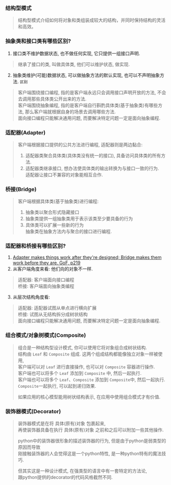 ### 结构型模式
> 结构型模式介绍如何将对象和类组装成较大的结构，并同时保持结构的灵活和高效。


### 抽象类和接口类有哪些区别?
1. 接口类不维护数据状态, 也不做任何实现, 它只提供一组接口声明.
> 继承了接口的类, 叫做具体类, 他们可以维护状态, 做实现.   

2. 抽象类维护(可能)数据状态, 可以做抽象方法的默认实现, 也可以不声明抽象方法.
`区别`
> 客户端围绕接口编程, 指的是客户端永远只会调用接口声明开放的方法, 不会去调用那些具体类公开出来的方法.     
> 客户端围绕抽象编程, 指的是客户端自行斟酌具体类(基于抽象类)有哪些方法, 那么客户端就根据自身的场景去调用哪些方法.    
> 面向接口编程只能解决通用问题, 而要解决特定问题一定是面向抽象编程.  


### 适配器(Adapter)
> 客户端根据接口提供的公共方法进行编程, 适配器则是两边黏合:   
> 1. 适配器类聚合具体类(具体类没有统一的接口), 具备访问具体类的所有方法.
> 2. 适配器类继承接口, 想办法使具体类的输出转换为与接口一致的行为.    
> 适配器让接口不兼容的对象能相互合作.


### 桥接(Bridge)
> 客户端根据具体类(基于抽象类)进行编程: 
> 1. 抽象类以聚合形式隐藏接口   
> 2. 抽象类提供一组抽象类用于表示该类至少要具备的行为   
> 3. 具体类可以扩展一些新的行为   
> 抽象类在抽象方法内与聚合的接口进行编程.


### 适配器和桥接有哪些区别?
1. [Adapter makes things work after they're designed; Bridge makes them work before they are. GoF, p219](https://stackoverflow.com/a/1425325/12353483)
2. 从客户端角度来看: 他们向的对象不一样.    
> 适配器: 客户端面向接口编程     
> 桥接: 客户端面向抽象类编程     
3. 从层次结构角度看:   
> 适配器: 适配器试图从单点进行横向扩展    
> 桥接: 试图从无结构拆分成树状结构     
> 面向接口编程只能解决通用问题, 而要解决特定问题一定是面向抽象编程.  


### 组合模式/对象树模式(Composite)
> 组合是一种结构型设计模式, 你可以使用它将对象组合成树状结构.   
> 结构由 `Leaf` 和 `Composite` 组成. 这两个组成结构都能像独立对象一样被使用,   
> 客户端可以对 `Leaf` 进行直接操作, 也可以对 `Composite` 容器进行操作.    
> 客户端也可以将多个 `Leaf` 添加到 `Composite` 中, 然后一起执行.     
> 客户端也可以将多个 `Leaf`、`Composite` 添加到 `Composite`中, 然后一起执行.    
> `Composite`一起执行, 可以起到递归效果.    
> 
> 如果应用的核心模型能用树状结构表示, 在应用中使用组合模式才有价值.   


### 装饰器模式(Decorator)
> 装饰器模式是在将 具体(原有)对象 包裹起来,    
> 再使装饰器具备在执行 具体(原有)对象 之前和之后可以附加一些其他操作.   
> 
> python中的装饰器很形象的描述装饰器的行为, 但是由于python是弱类型的原因而导致   
> 刚接触装饰器的人会觉得这是一个python特性, 是一种python特有的魔法技巧.  
> 
> 但其实这是一种设计模式, 在强类型的语言中有一套特定的方法论,    
> 跟python提供的decorator的代码风格截然不同.
